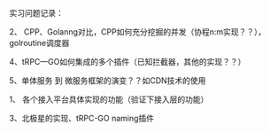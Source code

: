 实习问题记录：

2、 CPP、Golanng对比，CPP如何充分挖掘的并发（协程n:m实现？？），golroutine调度器

4、tRPC—GO如何集成的多个插件（已知拦截器，其他的实现？？）

5、单体服务 到 微服务框架的演变？？如CDN技术的使用

1、 各个接入平台具体实现的功能（验证下接入层的功能）

3、北极星的实现、tRPC-GO naming插件

